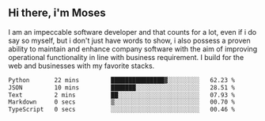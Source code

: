 ## Hi there, i'm Moses

I am an impeccable software developer and that counts for a lot, even if i do say so myself, but i don't just have words to show, i also possess a proven ability to maintain and enhance company software with the aim of improving operational functionality in line with business requirement. I build for the web and businesses with my favorite stacks.
<!--START_SECTION:waka-->

```txt
Python       22 mins         ███████████████▓░░░░░░░░░   62.23 %
JSON         10 mins         ███████░░░░░░░░░░░░░░░░░░   28.51 %
Text         2 mins          ██░░░░░░░░░░░░░░░░░░░░░░░   07.93 %
Markdown     0 secs          ▒░░░░░░░░░░░░░░░░░░░░░░░░   00.70 %
TypeScript   0 secs          ░░░░░░░░░░░░░░░░░░░░░░░░░   00.46 %
```

<!--END_SECTION:waka-->
